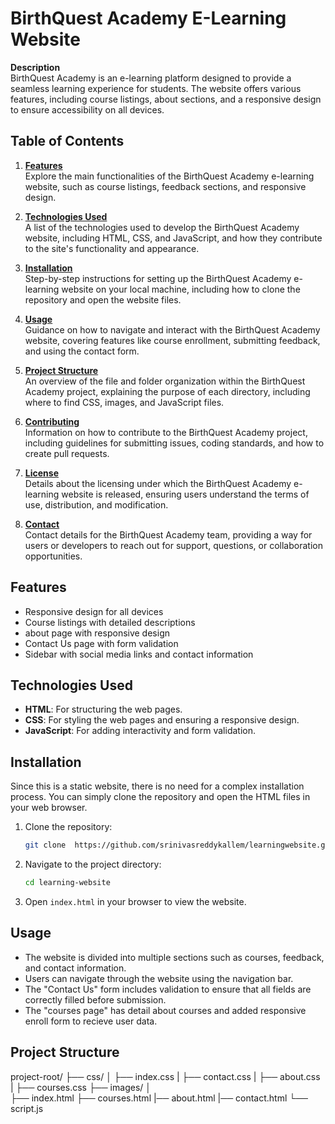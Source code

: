 # BirthQuest Academy E-Learning Website

**Description**  
BirthQuest Academy is an e-learning platform designed to provide a seamless learning experience for students. The website offers various features, including course listings, about sections, and a responsive design to ensure accessibility on all devices.

## Table of Contents

1. **[Features](#features)**  
   Explore the main functionalities of the BirthQuest Academy e-learning website, such as course listings, feedback sections, and responsive design.

2. **[Technologies Used](#technologies-used)**  
   A list of the technologies used to develop the BirthQuest Academy website, including HTML, CSS, and JavaScript, and how they contribute to the site's functionality and appearance.

3. **[Installation](#installation)**  
   Step-by-step instructions for setting up the BirthQuest Academy e-learning website on your local machine, including how to clone the repository and open the website files.

4. **[Usage](#usage)**  
   Guidance on how to navigate and interact with the BirthQuest Academy website, covering features like course enrollment, submitting feedback, and using the contact form.

5. **[Project Structure](#project-structure)**  
   An overview of the file and folder organization within the BirthQuest Academy project, explaining the purpose of each directory, including where to find CSS, images, and JavaScript files.

6. **[Contributing](#contributing)**  
   Information on how to contribute to the BirthQuest Academy project, including guidelines for submitting issues, coding standards, and how to create pull requests.

7. **[License](#license)**  
   Details about the licensing under which the BirthQuest Academy e-learning website is released, ensuring users understand the terms of use, distribution, and modification.

8. **[Contact](#contact)**  
   Contact details for the BirthQuest Academy team, providing a way for users or developers to reach out for support, questions, or collaboration opportunities.


## Features
- Responsive design for all devices
- Course listings with detailed descriptions
- about page with responsive design
- Contact Us page with form validation
- Sidebar with social media links and contact information

## Technologies Used
- **HTML**: For structuring the web pages.
- **CSS**: For styling the web pages and ensuring a responsive design.
- **JavaScript**: For adding interactivity and form validation.

## Installation
Since this is a static website, there is no need for a complex installation process. You can simply clone the repository and open the HTML files in your web browser.

1. Clone the repository:
    ```bash
    git clone  https://github.com/srinivasreddykallem/learningwebsite.git
    ```
2. Navigate to the project directory:
    ```bash
    cd learning-website
    ```
3. Open `index.html` in your browser to view the website.

## Usage
- The website is divided into multiple sections such as courses, feedback, and contact information.
- Users can navigate through the website using the navigation bar.
- The "Contact Us" form includes validation to ensure that all fields are correctly filled before submission.
- The "courses page" has detail about courses and added responsive enroll form to recieve user data.

## Project Structure
project-root/
├── css/
│   ├── index.css
|   ├── contact.css
|   ├── about.css
|   ├── courses.css
├── images/
│   
├── index.html
├── courses.html
|── about.html
|── contact.html
└── script.js

